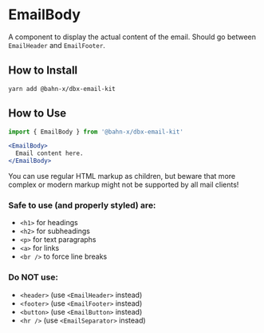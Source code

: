 # EmailBody

A component to display the actual content of the email. Should go between `EmailHeader` and `EmailFooter`.

## How to Install

```
yarn add @bahn-x/dbx-email-kit
```

## How to Use

```js
import { EmailBody } from '@bahn-x/dbx-email-kit'
```
```jsx
<EmailBody>
  Email content here.
</EmailBody>
```

You can use regular HTML markup as children, but beware that more complex or modern markup might not be supported by all mail clients!

### Safe to use (and properly styled) are:

* `<h1>` for headings
* `<h2>` for subheadings
* `<p>` for text paragraphs
* `<a>` for links
* `<br />` to force line breaks

### Do NOT use:

* `<header>` (use `<EmailHeader>` instead)
* `<footer>` (use `<EmailFooter>` instead)
* `<button>` (use `<EmailButton>` instead)
* `<hr />` (use `<EmailSeparator>` instead)
